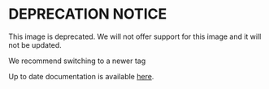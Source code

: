 <!-- DO NOT EDIT THIS FILE MANUALLY -->
<!-- Please read https://github.com/linuxserver/docker-baseimage-kasmvnc/blob/fedora39/.github/CONTRIBUTING.md -->
# DEPRECATION NOTICE 
This image is deprecated. We will not offer support for this image and it will not be updated.


We recommend switching to a newer tag

Up to date documentation is available [here](https://github.com/linuxserver/docker-baseimage-kasmvnc/blob/master/README.md).
